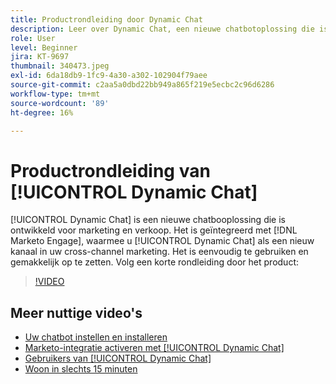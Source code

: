 ```yaml
---
title: Productrondleiding door Dynamic Chat
description: Leer over Dynamic Chat, een nieuwe chatbotoplossing die is ontwikkeld voor marketing en verkoop van Adobe.
role: User
level: Beginner
jira: KT-9697
thumbnail: 340473.jpeg
exl-id: 6da18db9-1fc9-4a30-a302-102904f79aee
source-git-commit: c2aa5a0dbd22bb949a865f219e5ecbc2c96d6286
workflow-type: tm+mt
source-wordcount: '89'
ht-degree: 16%

---
```


# Productrondleiding van [!UICONTROL Dynamic Chat]

[!UICONTROL Dynamic Chat]  is een nieuwe chatbooplossing die is ontwikkeld voor marketing en verkoop. Het is geïntegreerd met [!DNL Marketo Engage], waarmee u [!UICONTROL Dynamic Chat]  als een nieuw kanaal in uw cross-channel marketing. Het is eenvoudig te gebruiken en gemakkelijk op te zetten. Volg een korte rondleiding door het product:

>[!VIDEO](https://video.tv.adobe.com/v/340473/?quality=12&learn=on)

## Meer nuttige video&#39;s

* [Uw chatbot instellen en installeren](setup.md)
* [Marketo-integratie activeren met [!UICONTROL Dynamic Chat]](marketo-integration.md)
* [Gebruikers van [!UICONTROL Dynamic Chat]](user-management.md)
* [Woon in slechts 15 minuten](go-live-in-15-minutes.md)
